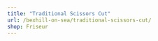 ```yaml
---
title: "Traditional Scissors Cut"
url: /bexhill-on-sea/traditional-scissors-cut/
shop: Friseur
---
```

